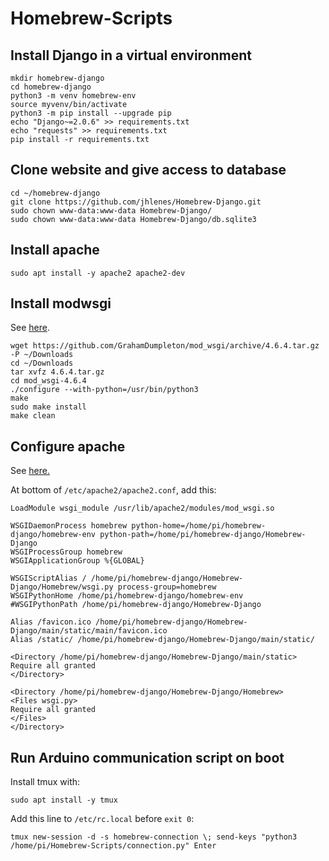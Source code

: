 # Homebrew-Scripts

## Install Django in a virtual environment
```
mkdir homebrew-django
cd homebrew-django
python3 -m venv homebrew-env
source myvenv/bin/activate
python3 -m pip install --upgrade pip
echo "Django~=2.0.6" >> requirements.txt
echo "requests" >> requirements.txt
pip install -r requirements.txt
```

## Clone website and give access to database
```
cd ~/homebrew-django
git clone https://github.com/jhlenes/Homebrew-Django.git
sudo chown www-data:www-data Homebrew-Django/
sudo chown www-data:www-data Homebrew-Django/db.sqlite3
```

## Install apache
```
sudo apt install -y apache2 apache2-dev
```

## Install modwsgi
See [here](https://modwsgi.readthedocs.io/en/develop/user-guides/quick-installation-guide.html).
```
wget https://github.com/GrahamDumpleton/mod_wsgi/archive/4.6.4.tar.gz -P ~/Downloads
cd ~/Downloads
tar xvfz 4.6.4.tar.gz
cd mod_wsgi-4.6.4
./configure --with-python=/usr/bin/python3
make
sudo make install
make clean
```

## Configure apache
See [here.](https://docs.djangoproject.com/pl/2.1/howto/deployment/wsgi/modwsgi/)

At bottom of ```/etc/apache2/apache2.conf```, add this:
```
LoadModule wsgi_module /usr/lib/apache2/modules/mod_wsgi.so

WSGIDaemonProcess homebrew python-home=/home/pi/homebrew-django/homebrew-env python-path=/home/pi/homebrew-django/Homebrew-Django
WSGIProcessGroup homebrew
WSGIApplicationGroup %{GLOBAL}

WSGIScriptAlias / /home/pi/homebrew-django/Homebrew-Django/Homebrew/wsgi.py process-group=homebrew
WSGIPythonHome /home/pi/homebrew-django/homebrew-env
#WSGIPythonPath /home/pi/homebrew-django/Homebrew-Django

Alias /favicon.ico /home/pi/homebrew-django/Homebrew-Django/main/static/main/favicon.ico
Alias /static/ /home/pi/homebrew-django/Homebrew-Django/main/static/

<Directory /home/pi/homebrew-django/Homebrew-Django/main/static>
Require all granted
</Directory>

<Directory /home/pi/homebrew-django/Homebrew-Django/Homebrew>
<Files wsgi.py>
Require all granted
</Files>
</Directory>

```

## Run Arduino communication script on boot

Install tmux with:
```
sudo apt install -y tmux
```

Add this line to ```/etc/rc.local``` before ```exit 0```:
```
tmux new-session -d -s homebrew-connection \; send-keys "python3 /home/pi/Homebrew-Scripts/connection.py" Enter
```
